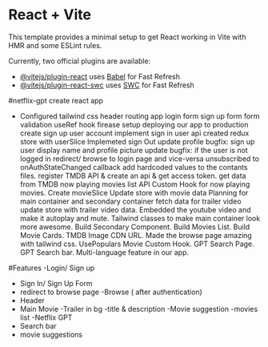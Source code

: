 # React + Vite

This template provides a minimal setup to get React working in Vite with HMR and some ESLint rules.

Currently, two official plugins are available:

- [@vitejs/plugin-react](https://github.com/vitejs/vite-plugin-react/blob/main/packages/plugin-react/README.md) uses [Babel](https://babeljs.io/) for Fast Refresh
- [@vitejs/plugin-react-swc](https://github.com/vitejs/vite-plugin-react-swc) uses [SWC](https://swc.rs/) for Fast Refresh

#netflix-gpt
create react app
- Configured tailwind css
header
routing app
login form
sign up form
form validation
useRef hook
firease setup
deploying our app to production
create sign up user account
implement sign in user api
created redux store with userSlice
Implemeted sign Out
update profile
bugfix: sign up user display name and profile picture update
bugfix: if the user is not logged in redirect/ browse to login page and vice-versa
unsubscribed to onAuthStateChanged callback
add hardcoded values to the contants files.
register TMDB API & create an api & get access token.
get data from TMDB now playing movies list API
Custom Hook for now playing movies.
Create movieSlice
Update store with movie data
Planning for main container and secondary container
fetch data for trailer video
update store with trailer video data.
Embedded the youtube video and make it autoplay and mute.
Tailwind classes to make main container look more awesome.
Build Secondary Component.
Build Movies List.
Build Movie Cards.
TMDB Image CDN URL.
Made the browse page amazing with tailwind css.
UsePopulars Movie Custom Hook.
GPT Search Page.
GPT Search bar.
Multi-language feature in our app.
 
#Features
-Login/ Sign up
   - Sign In/ Sign Up Form
   - redirect to browse page
-Browse ( after authentication)
   - Header
   - Main Movie
      -Trailer in bg
      -title & description
      -Movie suggestion
         -movies list
-Netflix GPT
   - Search bar
   - movie suggestions

